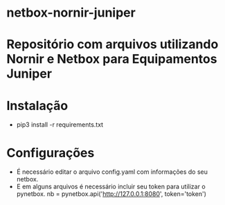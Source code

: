 # netbox-nornir-juniper

# Repositório com arquivos utilizando Nornir e Netbox para Equipamentos Juniper


# Instalação
- pip3 install -r requirements.txt

# Configurações

- É necessário editar o arquivo config.yaml com informações do seu netbox.
- E em alguns arquivos é necessário incluir seu token para utilizar o pynetbox.
    nb = pynetbox.api('http://127.0.0.1:8080', token='token')

